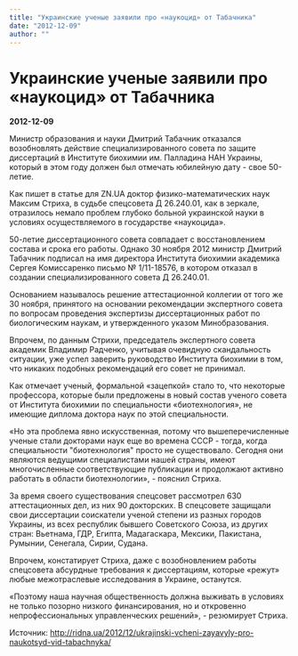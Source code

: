 ```yaml
---
title: "Украинские ученые заявили про «наукоцид» от Табачника"
date: "2012-12-09"
author: ""
---
```


# Украинские ученые заявили про «наукоцид» от Табачника

**2012-12-09** 

Министр образования и науки Дмитрий Табачник отказался возобновлять действие специализированного совета по защите диссертаций в Институте биохимии им. Палладина НАН Украины, который в этом году должен был отмечать юбилейную дату - свое 50-летие.

Как пишет в статье для ZN.UA доктор физико-математических наук Максим Стриха, в судьбе спецсовета Д 26.240.01, как в зеркале, отразилось немало проблем глубоко больной украинской науки в условиях осуществляемого в государстве «наукоцида».

50-летие диссертационного совета совпадает с восстановлением состава и срока его работы. Однако 30 ноября 2012 министр Дмитрий Табачник подписал на имя директора Института биохимии академика Сергея Комиссаренко письмо № 1/11-18576, в котором отказал в создании специализированного совета Д 26.240.01.

Основанием называлось решение аттестационной коллегии от того же 30 ноября, принятого на основании рекомендации экспертного совета по вопросам проведения экспертизы диссертационных работ по биологическим наукам, и утвержденного указом Минобразования.

Впрочем, по данным Стрихи, председатель экспертного совета академик Владимир Радченко, учитывая очевидную скандальность ситуации, уже успел заверить руководство Института биохимии в том, что никаких подобных рекомендаций его совет не принимал.

Как отмечает ученый, формальной «зацепкой» стало то, что некоторые профессора, которые были предложены в новый состав ученого совета от Института биохимии по специальности «биотехнология», не имеющие диплома доктора наук по этой специальности.

«Но эта проблема явно искусственная, потому что вышеперечисленные ученые стали докторами наук еще во времена СССР - тогда, когда специальности "биотехнология" просто не существовало. Сегодня они являются ведущими специалистами нашей страны, имеют многочисленные соответствующие публикации и продолжают активно работать в области биотехнологии», - пояснил Стриха.

За время своего существования спецсовет рассмотрел 630 аттестационных дел, из них 90 докторских. В спецсовете защищали свои диссертации соискатели ученой степени из разных городов Украины, из всех республик бывшего Советского Союза, из других стран: Вьетнама, ГДР, Египта, Мадагаскара, Мексики, Пакистана, Румынии, Сенегала, Сирии, Судана.

Впрочем, констатирует Стриха, даже с возобновлением работы спецсовета абсурдные требования к диссертациям, которые «режут» любые межотраслевые исследования в Украине, останутся.

«Поэтому наша научная общественность должна выживать в условиях не только позорно низкого финансирования, но и откровенно непрофессиональных управленческих решений», - резюмирует Стриха.

Источник: http://ridna.ua/2012/12/ukrajinski-vcheni-zayavyly-pro-naukotsyd-vid-tabachnyka/